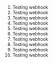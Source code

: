 1. Testing webhook
2. Testing webhook
3. Testing webhook
4. Testing webhook
5. Testing webhook
6. Testing webhook
7. Testing webhook
8. Testing webhook
9. Testing webhook
10. Testing webhook